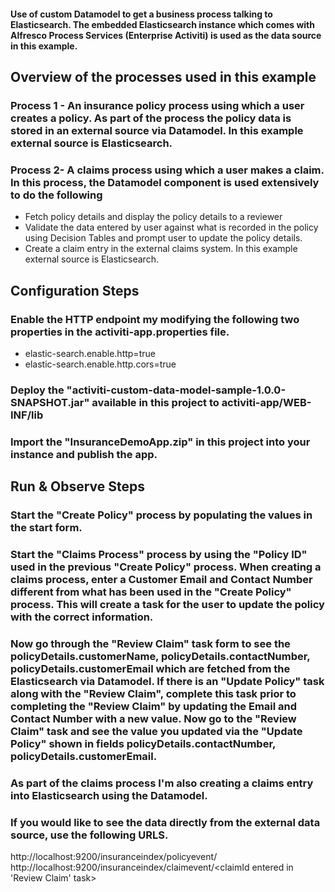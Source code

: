 #### Use of custom Datamodel to get a business process talking to Elasticsearch. The embedded Elasticsearch instance which comes with Alfresco Process Services (Enterprise Activiti) is used as the data source in this example. 

## Overview of the processes used in this example

### Process 1 - An insurance policy process using which a user creates a policy. As part of the process the policy data is stored in an external source via Datamodel. In this example external source is Elasticsearch.
### Process 2- A claims process using which a user makes a claim. In this process, the Datamodel component is used extensively to do the following
*	Fetch policy details and display the policy details to a reviewer
*	Validate the data entered by user against what is recorded in the policy using Decision Tables and prompt user to update the policy details.
*	Create a claim entry in the external claims system. In this example external source is Elasticsearch.


## Configuration Steps

### Enable the HTTP endpoint my modifying the following two properties in the activiti-app.properties file.
*	elastic-search.enable.http=true
*	elastic-search.enable.http.cors=true
### Deploy the "activiti-custom-data-model-sample-1.0.0-SNAPSHOT.jar" available in this project to activiti-app/WEB-INF/lib
### Import the "InsuranceDemoApp.zip" in this project into your instance and publish the app.

## Run & Observe Steps

### Start the "Create Policy" process by populating the values in the start form.
### Start the "Claims Process" process by using the "Policy ID" used in the previous "Create Policy" process. When creating a claims process, enter a Customer Email and Contact Number different from what has been used in the "Create Policy" process. This will create a task for the user to update the policy with the correct information.
### Now go through the "Review Claim" task form to see the policyDetails.customerName, policyDetails.contactNumber, policyDetails.customerEmail which are fetched from the Elasticsearch via Datamodel. If there is an "Update Policy" task along with the "Review Claim", complete this task prior to completing the "Review Claim" by updating the Email and Contact Number with a new value. Now go to the "Review Claim" task and see the value you updated via the "Update Policy" shown in fields policyDetails.contactNumber, policyDetails.customerEmail.
### As part of the claims process I'm also creating a claims entry into Elasticsearch using the Datamodel.

### If you would like to see the data directly from the external data source, use the following URLS.
http://localhost:9200/insuranceindex/policyevent/<policyId>
http://localhost:9200/insuranceindex/claimevent/<claimId entered in 'Review Claim' task>

